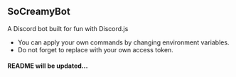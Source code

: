 ## SoCreamyBot
A Discord bot built for fun with Discord.js

* You can apply your own commands by changing environment variables.
* Do not forget to replace with your own access token.

#### README will be updated...
